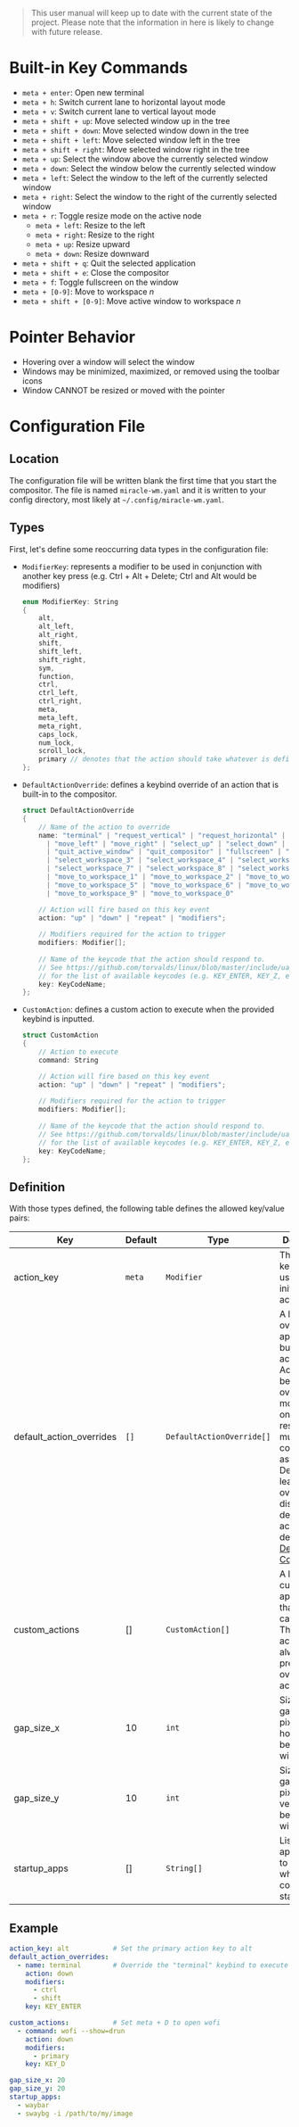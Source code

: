 > This user manual will keep up to date with the current state of the project.
> Please note that the information in here is likely to change with future release.

# Built-in Key Commands
- `meta + enter`: Open new terminal
- `meta + h`: Switch current lane to horizontal layout mode
- `meta + v`: Switch current lane to vertical layout mode
- `meta + shift + up`: Move selected window up in the tree
- `meta + shift + down`: Move selected window down in the tree
- `meta + shift + left`: Move selected window left in the tree
- `meta + shift + right`: Move selected window right in the tree
- `meta + up`: Select the window above the currently selected window
- `meta + down`: Select the window below the currently selected window
- `meta + left`: Select the window to the left of the currently selected window
- `meta + right`: Select the window to the right of the currently selected window
- `meta + r`: Toggle resize mode on the active node
  - `meta + left`: Resize to the left
  - `meta + right`: Resize to the right
  - `meta + up`: Resize upward
  - `meta + down`: Resize downward
- `meta + shift + q`: Quit the selected application
- `meta + shift + e`: Close the compositor
- `meta + f`: Toggle fullscreen on the window
- `meta + [0-9]`: Move to workspace *n*
- `meta + shift + [0-9]`: Move active window to workspace *n*

# Pointer Behavior
- Hovering over a window will select the window
- Windows may be minimized, maximized, or removed using the toolbar icons
- Window CANNOT be resized or moved with the pointer

# Configuration File

## Location
The configuration file will be written blank the first time that you start the compositor. The file is named `miracle-wm.yaml`
and it is written to your config directory, most likely at `~/.config/miracle-wm.yaml`.

## Types
First, let's define some reoccurring data types in the configuration file:

- `ModifierKey`: represents a modifier to be used in conjunction with another key press (e.g. Ctrl + Alt + Delete; Ctrl and Alt would be modifiers)

  ```c++
  enum ModifierKey: String
  {
      alt,
      alt_left,
      alt_right,
      shift,
      shift_left,
      shift_right,
      sym,
      function,
      ctrl,
      ctrl_left,
      ctrl_right,
      meta,
      meta_left,
      meta_right,
      caps_lock,
      num_lock,
      scroll_lock,
      primary // denotes that the action should take whatever is defined by the action_key
  };
  ```

- `DefaultActionOverride`: defines a keybind override of an action that is built-in to the compositor.
  ```c++
  struct DefaultActionOverride
  {
      // Name of the action to override
      name: "terminal" | "request_vertical" | "request_horizontal" | "toggle_resize" | "move_up" | "move_down"
        | "move_left" | "move_right" | "select_up" | "select_down" | "select_left" | "select_right" 
        | "quit_active_window" | "quit_compositor" | "fullscreen" | "select_workspace_1" | "select_workspace_2"
        | "select_workspace_3" | "select_workspace_4" | "select_workspace_5" | "select_workspace_6"
        | "select_workspace_7" | "select_workspace_8" | "select_workspace_9" | "select_workspace_0"
        | "move_to_workspace_1" | "move_to_workspace_2" | "move_to_workspace_3" | "move_to_workspace_4"
        | "move_to_workspace_5" | "move_to_workspace_6" | "move_to_workspace_7" | "move_to_workspace_8"
        | "move_to_workspace_9" | "move_to_workspace_0"
  
      // Action will fire based on this key event
      action: "up" | "down" | "repeat" | "modifiers";
      
      // Modifiers required for the action to trigger
      modifiers: Modifier[];
      
      // Name of the keycode that the action should respond to.
      // See https://github.com/torvalds/linux/blob/master/include/uapi/linux/input-event-codes.h
      // for the list of available keycodes (e.g. KEY_ENTER, KEY_Z, etc.)
      key: KeyCodeName;
  };
  ```

- `CustomAction`: defines a custom action to execute when the provided keybind is inputted.
  ```c++
  struct CustomAction
  {
      // Action to execute
      command: String
  
      // Action will fire based on this key event
      action: "up" | "down" | "repeat" | "modifiers";
      
      // Modifiers required for the action to trigger
      modifiers: Modifier[];
      
      // Name of the keycode that the action should respond to.
      // See https://github.com/torvalds/linux/blob/master/include/uapi/linux/input-event-codes.h
      // for the list of available keycodes (e.g. KEY_ENTER, KEY_Z, etc.)
      key: KeyCodeName;
  };
  ```

## Definition
With those types defined, the following table defines the allowed key/value pairs:

| Key                      | Default | Type              | Description                                                                                                                                                                                                                                                            |
|--------------------------|---------|-------------------|------------------------------------------------------------------------------------------------------------------------------------------------------------------------------------------------------------------------------------------------------------------------|
| action_key               | `meta`    | `Modifier`          | The default key that is used to initate any action.                                                                                                                                                                                                                    |
| default_action_overrides | `[]`      | `DefaultActionOverride[]` | A list overrides to apply to built-in actions. Actions may be overridden more than once and will respond to multiple key combinations as a result. Defining at least one override disables the default action defined in [Default Key Commands](#default-key-commands) |
| custom_actions           | [] | `CustomAction[]` | A list of custom applications that I user can execute. These actions always have precedence over built-in actions.                                                                                                                                                     |
| gap_size_x               | 10 | `int` | Size of the gaps in pixels horizontally between windows                                                                                                                                                                                                                |                                                                                                                                                                                                      |
| gap_size_y               | 10 | `int` | Size of the gaps in pixels vertically between windows                                                                                                                                                                                                                  |                                                                                                                                                                                                                 |
| startup_apps             | [] | `String[]` | List of applications to be started when the compositor starts                                                                                                                                                                                                          |


## Example
```yaml
action_key: alt           # Set the primary action key to alt
default_action_overrides:
  - name: terminal        # Override the "terminal" keybind to execute with "Ctrl + Shift + Enter"
    action: down
    modifiers:
      - ctrl
      - shift
    key: KEY_ENTER

custom_actions:           # Set meta + D to open wofi
  - command: wofi --show=drun
    action: down
    modifiers:
      - primary
    key: KEY_D

gap_size_x: 20
gap_size_y: 20
startup_apps:
  - waybar
  - swaybg -i /path/to/my/image
```